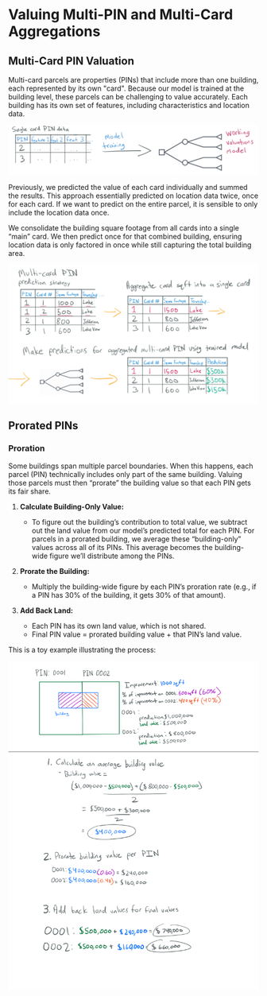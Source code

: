 # Valuing Multi-PIN and Multi-Card Aggregations

## Multi-Card PIN Valuation

Multi-card parcels are properties (PINs) that include more than one building,
each represented by its own "card". Because our model is trained at the building
level, these parcels can be challenging to value accurately. Each building has its
own set of features, including characteristics and location data.

![](/Residential/multi_pin_multi_card/model_single_card_assumption.PNG)

Previously, we predicted the value of each card individually and summed the results. This approach essentially predicted on location data twice, once for each card. If we want to predict on the entire parcel, it is sensible to only include the location data once.

We consolidate the building square footage from all cards into a single “main” card.
We then predict once for that combined building, ensuring location data is only
factored in once while still capturing the total building area.

![](/Residential/multi_pin_multi_card/model_multi_card_aggregation.PNG)

## Prorated PINs

### Proration

Some buildings span multiple parcel boundaries. When this happens, each parcel (PIN) technically includes only part of the same building. Valuing those parcels must then “prorate” the building value so that each PIN gets its fair share.

1. **Calculate Building-Only Value:**  
   - To figure out the building’s contribution to total value, we subtract out the land value from our model’s predicted total for each PIN. For parcels in a prorated building, we average these “building-only” values across all of its PINs. This average becomes the building-wide figure we’ll distribute among the PINs.

2. **Prorate the Building:**  
   - Multiply the building-wide figure by each PIN’s proration rate (e.g., if a PIN has 30% of the building, it gets 30% of that amount).  

3. **Add Back Land:**  
   - Each PIN has its own land value, which is not shared.  
   - Final PIN value = prorated building value + that PIN’s land value.

This is a toy example illustrating the process:

![](/Residential/multi_pin_multi_card/proration_explainer.PNG)
